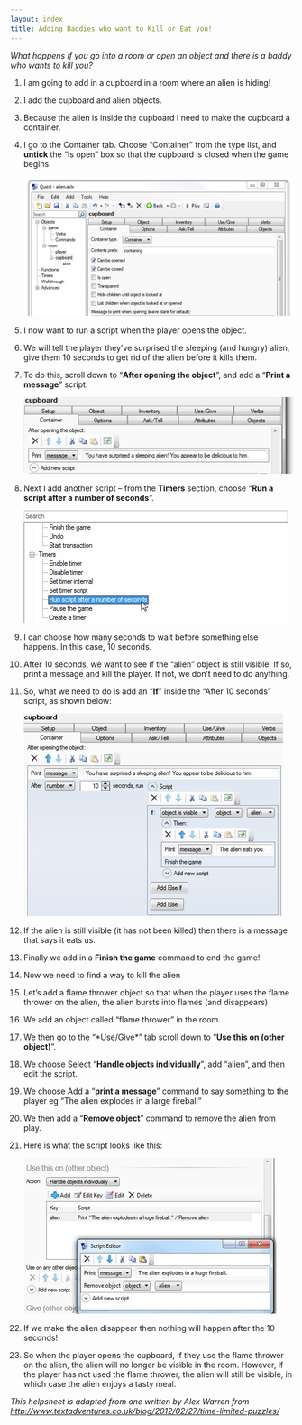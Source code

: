 ```yaml
---
layout: index
title: Adding Baddies who want to Kill or Eat you!
---
```


*What happens if you go into a room or open an object and there is a baddy who wants to kill you?*

1. I am going to add in a cupboard in a room where an alien is hiding!

2. I add the cupboard and alien objects.

3. Because the alien is inside the cupboard I need to make the cupboard a container.

4. I go to the Container tab. Choose “Container” from the type list, and **untick** the “Is open” box so that the cupboard is closed when the game begins.

     ![](Hsbaddy11.jpg)

5. I now want to run a script when the player opens the object.

6. We will tell the player they’ve surprised the sleeping (and hungry) alien, give them 10 seconds to get rid of the alien before it kills them.

7. To do this, scroll down to “**After opening the object**”, and add a “**Print a message**” script.
     
     ![](Hsbaddy12.jpg)

8. Next I add another script – from the **Timers** section, choose “**Run a script after a number of seconds**”.

     ![](Hsbaddy13.jpg)

9. I can choose how many seconds to wait before something else happens. In this case, 10 seconds.

10. After 10 seconds, we want to see if the “alien” object is still visible. If so, print a message and kill the player. If not, we don’t need to do anything.

11. So, what we need to do is add an “**If**” inside the “After 10 seconds” script, as shown below:
     
     ![](Hsbaddy14.jpg)

12. If the alien is still visible (it has not been killed) then there is a message that says it eats us.

13. Finally we add in a **Finish the game** command to end the game!

14. Now we need to find a way to kill the alien

15. Let’s add a flame thrower object so that when the player uses the flame thrower on the alien, the alien bursts into flames (and disappears)

16. We add an object called “flame thrower” in the room.

17. We then go to the “\*Use/Give\*” tab scroll down to “**Use this on (other object)**”.

18. We choose Select “**Handle objects individually**”, add “alien”, and then edit the script.

19. We choose Add a “**print a message**” command to say something to the player eg “The alien explodes in a large fireball”

20. We then add a “**Remove object**” command to remove the alien from play.

21. Here is what the script looks like this:

     ![](Hsbaddy15.jpg)

22. If we make the alien disappear then nothing will happen after the 10 seconds!

23. So when the player opens the cupboard, if they use the flame thrower on the alien, the alien will no longer be visible in the room. However, if the player has not used the flame thrower, the alien will still be visible, in which case the alien enjoys a tasty meal.

*This helpsheet is adapted from one written by Alex Warren from <http://www.textadventures.co.uk/blog/2012/02/27/time-limited-puzzles/>*
